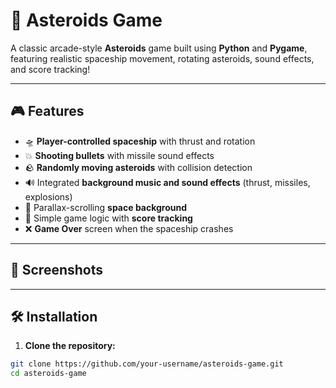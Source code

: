 # 🚀 Asteroids Game

A classic arcade-style **Asteroids** game built using **Python** and **Pygame**, featuring realistic spaceship movement, rotating asteroids, sound effects, and score tracking!

---

## 🎮 Features

- 🛸 **Player-controlled spaceship** with thrust and rotation  
- 💥 **Shooting bullets** with missile sound effects  
- 🪨 **Randomly moving asteroids** with collision detection  
- 🔊 Integrated **background music and sound effects** (thrust, missiles, explosions)  
- 🌌 Parallax-scrolling **space background**  
- 🧠 Simple game logic with **score tracking**  
- ❌ **Game Over** screen when the spaceship crashes  

---

## 📸 Screenshots



---

## 🛠️ Installation

1. **Clone the repository:**

```bash
git clone https://github.com/your-username/asteroids-game.git
cd asteroids-game


